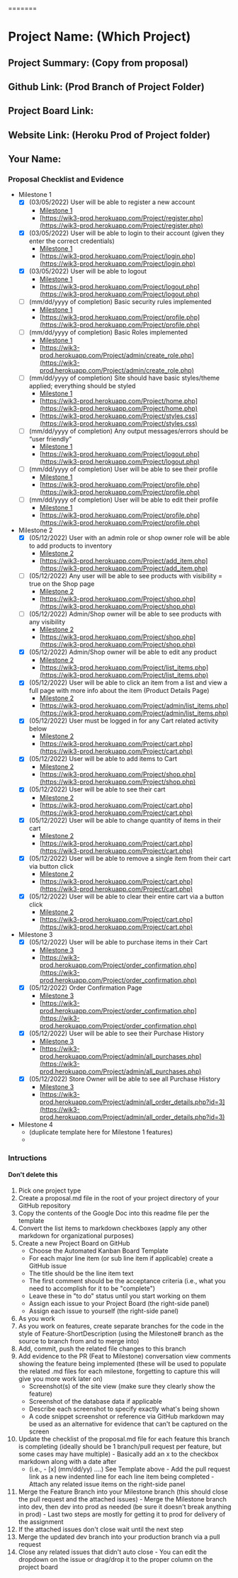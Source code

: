 =======
# Project Name: (Which Project)
## Project Summary: (Copy from proposal)
## Github Link: (Prod Branch of Project Folder)
## Project Board Link: 
## Website Link: (Heroku Prod of Project folder)
## Your Name:

<!-- Line item / Feature template (use this for each bullet point) -- DO NOT DELETE THIS SECTION


- [ ] \(mm/dd/yyyy of completion) Feature Title (from the proposal bullet point, if it's a sub-point indent it properly)
  -  Link to related .md file: [Link Name](link url)

 End Line item / Feature Template -- DO NOT DELETE THIS SECTION --> 
 
 
### Proposal Checklist and Evidence

- Milestone 1
    - [x] \(03/05/2022) User will be able to register a new account
        -  [Milestone 1](https://github.com/wik37/IT-202/blob/Milestone1/public_html/Project/milestone1.md)
        -  [https://wik3-prod.herokuapp.com/Project/register.php](https://wik3-prod.herokuapp.com/Project/register.php)
    - [x] \(03/05/2022)  User will be able to login to their account (given they enter the correct credentials)
        -  [Milestone 1](https://github.com/wik37/IT-202/blob/Milestone1/public_html/Project/milestone1.md)
        -  [https://wik3-prod.herokuapp.com/Project/login.php](https://wik3-prod.herokuapp.com/Project/login.php)
    - [x] \(03/05/2022) User will be able to logout
        -  [Milestone 1](https://github.com/wik37/IT-202/blob/Milestone1/public_html/Project/milestone1.md)
        -  [https://wik3-prod.herokuapp.com/Project/logout.php](https://wik3-prod.herokuapp.com/Project/logout.php)
    - [ ] \(mm/dd/yyyy of completion) Basic security rules implemented
        -  [Milestone 1](https://github.com/wik37/IT-202/blob/Milestone1/public_html/Project/milestone1.md)
        -  [https://wik3-prod.herokuapp.com/Project/profile.php](https://wik3-prod.herokuapp.com/Project/profile.php)
    - [ ] \(mm/dd/yyyy of completion) Basic Roles implemented
        -  [Milestone 1](https://github.com/wik37/IT-202/blob/Milestone1/public_html/Project/milestone1.md)
        -  [https://wik3-prod.herokuapp.com/Project/admin/create_role.php](https://wik3-prod.herokuapp.com/Project/admin/create_role.php)
    - [ ] \(mm/dd/yyyy of completion)  Site should have basic styles/theme applied; everything should be styled
        -  [Milestone 1](https://github.com/wik37/IT-202/blob/Milestone1/public_html/Project/milestone1.md)
        -  [https://wik3-prod.herokuapp.com/Project/home.php](https://wik3-prod.herokuapp.com/Project/home.php)
        -  [https://wik3-prod.herokuapp.com/Project/styles.css](https://wik3-prod.herokuapp.com/Project/styles.css)
    - [ ] \(mm/dd/yyyy of completion) Any output messages/errors should be “user friendly”
        -  [Milestone 1](https://github.com/wik37/IT-202/blob/Milestone1/public_html/Project/milestone1.md)
        -  [https://wik3-prod.herokuapp.com/Project/logout.php](https://wik3-prod.herokuapp.com/Project/logout.php)
    - [ ] \(mm/dd/yyyy of completion) User will be able to see their profile
        -  [Milestone 1](https://github.com/wik37/IT-202/blob/Milestone1/public_html/Project/milestone1.md)
        -  [https://wik3-prod.herokuapp.com/Project/profile.php](https://wik3-prod.herokuapp.com/Project/profile.php)
    - [ ] \(mm/dd/yyyy of completion) User will be able to edit their profile
        -  [Milestone 1](https://github.com/wik37/IT-202/blob/Milestone1/public_html/Project/milestone1.md)
        -  [https://wik3-prod.herokuapp.com/Project/profile.php](https://wik3-prod.herokuapp.com/Project/profile.php)

- Milestone 2
    - [x] \(05/12/2022) User with an admin role or shop owner role will be able to add products to inventory
        -  [Milestone 2](https://github.com/wik37/IT-202/blob/Milestone2/public_html/Project/milestone2.md)
        -  [https://wik3-prod.herokuapp.com/Project/add_item.php](https://wik3-prod.herokuapp.com/Project/add_item.php)
    - [ ] \(05/12/2022)  Any user will be able to see products with visibility = true on the Shop page
        -  [Milestone 2](https://github.com/wik37/IT-202/blob/Milestone2/public_html/Project/milestone2.md)
        -  [https://wik3-prod.herokuapp.com/Project/shop.php](https://wik3-prod.herokuapp.com/Project/shop.php)
    - [ ] \(05/12/2022) Admin/Shop owner will be able to see products with any visibility
        -  [Milestone 2](https://github.com/wik37/IT-202/blob/Milestone2/public_html/Project/milestone2.md)
        -  [https://wik3-prod.herokuapp.com/Project/shop.php](https://wik3-prod.herokuapp.com/Project/shop.php)
    - [x] \(05/12/2022) Admin/Shop owner will be able to edit any product
        -  [Milestone 2](https://github.com/wik37/IT-202/blob/Milestone2/public_html/Project/milestone2.md)
        -  [https://wik3-prod.herokuapp.com/Project/list_items.php](https://wik3-prod.herokuapp.com/Project/list_items.php)
    - [x] \(05/12/2022) User will be able to click an item from a list and view a full page with more info about the item (Product Details Page)
        -  [Milestone 2](https://github.com/wik37/IT-202/blob/Milestone2/public_html/Project/milestone2.md)
        -  [https://wik3-prod.herokuapp.com/Project/admin/list_items.php](https://wik3-prod.herokuapp.com/Project/admin/list_items.php)
    - [x] \(05/12/2022)  User must be logged in for any Cart related activity below
        -  [Milestone 2](https://github.com/wik37/IT-202/blob/Milestone2/public_html/Project/milestone2.md)
        -  [https://wik3-prod.herokuapp.com/Project/cart.php](https://wik3-prod.herokuapp.com/Project/cart.php)
    - [x] \(05/12/2022) User will be able to add items to Cart
        -  [Milestone 2](https://github.com/wik37/IT-202/blob/Milestone2/public_html/Project/milestone2.md)
        -  [https://wik3-prod.herokuapp.com/Project/shop.php](https://wik3-prod.herokuapp.com/Project/shop.php)
    - [x] \(05/12/2022) User will be able to see their cart
        -  [Milestone 2](https://github.com/wik37/IT-202/blob/Milestone2/public_html/Project/milestone2.md)
        -  [https://wik3-prod.herokuapp.com/Project/cart.php](https://wik3-prod.herokuapp.com/Project/cart.php)
    - [x] \(05/12/2022) User will be able to change quantity of items in their cart
        -  [Milestone 2](https://github.com/wik37/IT-202/blob/Milestone2/public_html/Project/milestone2.md)
        -  [https://wik3-prod.herokuapp.com/Project/cart.php](https://wik3-prod.herokuapp.com/Project/cart.php)
    - [x] \(05/12/2022) User will be able to remove a single item from their cart via button click
        -  [Milestone 2](https://github.com/wik37/IT-202/blob/Milestone2/public_html/Project/milestone2.md)
        -  [https://wik3-prod.herokuapp.com/Project/cart.php](https://wik3-prod.herokuapp.com/Project/cart.php)
    - [x] \(05/12/2022) User will be able to clear their entire cart via a button click
        -  [Milestone 2](https://github.com/wik37/IT-202/blob/Milestone2/public_html/Project/milestone2.md)
        -  [https://wik3-prod.herokuapp.com/Project/cart.php](https://wik3-prod.herokuapp.com/Project/cart.php)
- Milestone 3
    - [x] \(05/12/2022) User will be able to purchase items in their Cart
        -  [Milestone 3](https://github.com/wik37/IT-202/blob/Milestone3/public_html/Project/milestone2.md)
        -  [https://wik3-prod.herokuapp.com/Project/order_confirmation.php](https://wik3-prod.herokuapp.com/Project/order_confirmation.php)
    - [x] \(05/12/2022) Order Confirmation Page
        -  [Milestone 3](https://github.com/wik37/IT-202/blob/Milestone3/public_html/Project/milestone2.md)
        -  [https://wik3-prod.herokuapp.com/Project/order_confirmation.php](https://wik3-prod.herokuapp.com/Project/order_confirmation.php)
    - [x] \(05/12/2022) User will be able to see their Purchase History
        -  [Milestone 3](https://github.com/wik37/IT-202/blob/Milestone3/public_html/Project/milestone2.md)
        -  [https://wik3-prod.herokuapp.com/Project/admin/all_purchases.php](https://wik3-prod.herokuapp.com/Project/admin/all_purchases.php)
    - [x] \(05/12/2022) Store Owner will be able to see all Purchase History
        -  [Milestone 3](https://github.com/wik37/IT-202/blob/Milestone3/public_html/Project/milestone2.md)
        -  [https://wik3-prod.herokuapp.com/Project/admin/all_order_details.php?id=3](https://wik3-prod.herokuapp.com/Project/admin/all_order_details.php?id=3)
- Milestone 4
  - (duplicate template here for Milestone 1 features)
  - 
### Intructions
#### Don't delete this
1. Pick one project type
2. Create a proposal.md file in the root of your project directory of your GitHub repository
3. Copy the contents of the Google Doc into this readme file per the template
4. Convert the list items to markdown checkboxes (apply any other markdown for organizational purposes)
5. Create a new Project Board on GitHub
   - Choose the Automated Kanban Board Template
   - For each major line item (or sub line item if applicable) create a GitHub issue
   - The title should be the line item text
   - The first comment should be the acceptance criteria (i.e., what you need to accomplish for it to be "complete")
   - Leave these in "to do" status until you start working on them
   - Assign each issue to your Project Board (the right-side panel)
   - Assign each issue to yourself (the right-side panel)
6. As you work
  1. As you work on features, create separate branches for the code in the style of Feature-ShortDescription (using the Milestone# branch as the source to branch from and to merge into)
  2. Add, commit, push the related file changes to this branch
  3. Add evidence to the PR (Feat to Milestone) conversation view comments showing the feature being implemented (these will be used to populate the related .md files for each milestone, forgetting to capture this will give you more work later on)
     - Screenshot(s) of the site view (make sure they clearly show the feature)
     - Screenshot of the database data if applicable
     - Describe each screenshot to specify exactly what's being shown
     - A code snippet screenshot or reference via GitHub markdown may be used as an alternative for evidence that can't be captured on the screen
  4. Update the checklist of the proposal.md file for each feature this branch is completing (ideally should be 1 branch/pull request per feature, but some cases may have multiple)
    - Basically add an x to the checkbox markdown along with a date after
      - (i.e.,   - [x] (mm/dd/yy) ....) See Template above
    - Add the pull request link as a new indented line for each line item being completed
    - Attach any related issue items on the right-side panel
  5. Merge the Feature Branch into your Milestone branch (this should close the pull request and the attached issues)
    - Merge the Milestone branch into dev, then dev into prod as needed (be sure it doesn't break anything in prod)
    - Last two steps are mostly for getting it to prod for delivery of the assignment 
  7. If the attached issues don't close wait until the next step
  8. Merge the updated dev branch into your production branch via a pull request
  9. Close any related issues that didn't auto close
    - You can edit the dropdown on the issue or drag/drop it to the proper column on the project board
